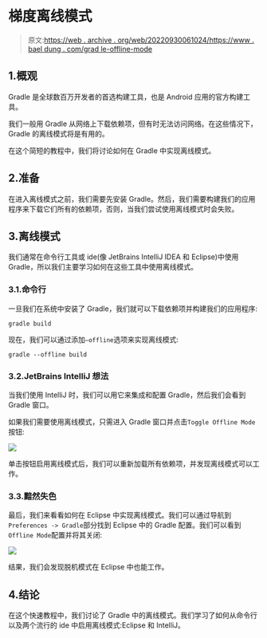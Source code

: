 # 梯度离线模式

> 原文:[https://web . archive . org/web/20220930061024/https://www . bael dung . com/grad le-offline-mode](https://web.archive.org/web/20220930061024/https://www.baeldung.com/gradle-offline-mode)

## 1.概观

Gradle 是全球数百万开发者的首选构建工具，也是 Android 应用的官方构建工具。

我们一般用 Gradle 从网络上下载依赖项，但有时无法访问网络。在这些情况下，Gradle 的离线模式将是有用的。

在这个简短的教程中，我们将讨论如何在 Gradle 中实现离线模式。

## 2.准备

在进入离线模式之前，我们需要先安装 Gradle。然后，我们需要构建我们的应用程序来下载它们所有的依赖项，否则，当我们尝试使用离线模式时会失败。

## 3.离线模式

我们通常在命令行工具或 ide(像 JetBrains IntelliJ IDEA 和 Eclipse)中使用 Gradle，所以我们主要学习如何在这些工具中使用离线模式。

### 3.1.命令行

一旦我们在系统中安装了 Gradle，我们就可以下载依赖项并构建我们的应用程序:

```
gradle build
```

现在，我们可以通过添加`–offline`选项来实现离线模式:

```
gradle --offline build
```

### 3.2.JetBrains IntelliJ 想法

当我们使用 IntelliJ 时，我们可以用它来集成和配置 Gradle，然后我们会看到 Gradle 窗口。

如果我们需要使用离线模式，只需进入 Gradle 窗口并点击`Toggle Offline Mode`按钮:

[![](../Images/086616f302c7820659c32e99db4d3b90.png)](/web/20220630021127/https://www.baeldung.com/wp-content/uploads/2021/08/IDEA_gradle_offline_mode.jpg)

单击按钮启用离线模式后，我们可以重新加载所有依赖项，并发现离线模式可以工作。

### 3.3.黯然失色

最后，我们来看看如何在 Eclipse 中实现离线模式。我们可以通过导航到`Preferences -> Gradle`部分找到 Eclipse 中的 Gradle 配置。我们可以看到`Offline Mode`配置并将其关闭:

[![](../Images/3b71926375a4cb296f4383253d5f4270.png)](/web/20220630021127/https://www.baeldung.com/wp-content/uploads/2021/08/Eclipse_gradle_offline_mode.png)

结果，我们会发现脱机模式在 Eclipse 中也能工作。

## 4.结论

在这个快速教程中，我们讨论了 Gradle 中的离线模式。我们学习了如何从命令行以及两个流行的 ide 中启用离线模式:Eclipse 和 IntelliJ。